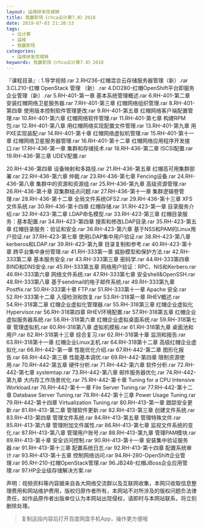 ```yaml
---
layout: 运维研发攻城狮
title: 我赢职场《rhca云计算7.0》2018
date: 2019-07-03 21:20:13
tags:
  - 云计算
  - 运维
  - 我赢职场
categories:
  - 运维研发攻城狮
keywords: 我赢职场《rhca云计算7.0》2018
---
```


『课程目录』: 
1.导学视频.rar
2.RH236-红帽混合云存储服务器管理（新）.rar
3.CL210-红帽 OpenStack 管理 （新）.rar
4.DO280-红帽OpenShift平台即服务企业管理（新）.rar
5.RH-401-第一章 基本系统管理概述.rar
6.RH-401-第二章 安装红帽网络卫星服务器.rar
7.RH-401-第三章 红帽网络组织管理.rar
8.RH-401-第四章 使用版本控制软件管理更改.rar
9.RH-401-第五章 红帽网络客户端配置管理.rar
10.RH-401-第六章 红帽网络软件管理.rar
11.RH-401-第七章 构建RPM包.rar
12.RH-401-第八章 用红帽网络实现配置文件管理.rar
13.RH-401-第九章 用PXE实现装配.rar
14.RH-401-第十章 红帽网络虚拟机管理.rar
15.RH-401-第十一章 红帽网络卫星服务器管理.rar
16.RH-401-第十二章 红帽网络应用程序开发接口.rar
17.RH-436-第一章 集群和存储技术.rar
18.RH-436-第二章 ISCSI配置.rar
19.RH-436-第三章 UDEV配置.rar
<!-- more -->
20.RH-436-第四章 设备映射和多路径.rar
21.RH-436-第五章 红帽高可用集群部署.rar
22.RH-436-第六章 仲裁.rar
23.RH-436-第七章 Fencing设备.rar
24.RH-436-第八章 集群中的资源和资源组.rar
25.RH-436-第九章 高级资源管理.rar
26.RH-436-第十章 双集群结点问题.rar
27.RH-436-第十一章 集群逻辑卷管理.rar
28.RH-436-第十二章 全局文件系统GFS2.rar
29.RH-436-第十三章  XFS文件系统.rar
30.RH-436-第十四章 红帽存储.rar
31.RH-423-第一章 目录服务介绍.rar
32.RH-423-第二章 LDAP命名模型.rar
33.RH-423-第三章 红帽目录服务：基本配置.rar
34.RH-423-第四章 搜索和修改LDAP目录.rar
35.RH-423-第五章 红帽目录服务：验证和安全.rar
36.RH-423-第六章 基于NSS和PAM的Linux用户验证.rar
37.RH-423-第七章 使用LDAP集中用户验证.rar
38.RH-423-第八章 kerberos和LDAP.rar
39.RH-423-第九章 目录复制和参考.rar
40.RH-423-第十章 跨平台集中身份管理.rar
41.RH-333第一章 威胁模型和保护方法.rar
42.RH-333第二章 基本服务安全.rar
43.RH-333第三章 密码学.rar
44.RH-333第四章 BIND和DNS安全.rar
45.RH-333第五章 网络用户验证：RPC、NIS和Kerbero.rar
46.RH-333第六章 网络文件系统.rar
47.RH-333第七章 安全shell&OpenSSH.rar
48.RH-333第八章 基于sendmail的电子邮件系统.rar
49.RH-333第九章 Postfix.rar
50.RH-333第十章 FTP.rar
51.RH-333第十一章 Apache 安全.rar
52.RH-333第十二章 入侵检测和恢复.rar
53.RH-318第一章 RHEV概述.rar
54.RH-318第二章 红帽企业虚拟化管理器.rar
55.RH-318第三章 红帽企业虚拟化Hypervisor.rar
56.RH-318第四章 RHEV环境配置.rar
57.RH-318第五章 红帽企业虚拟服务器系统.rar
58.RH-318第六章 红帽企业虚拟桌面系统.rar
59.RH-318第七章 管理虚拟机.rar
60.RH-318第八章 虚拟机模板.rar
61.RH-318第九章 桌面池和用户.rar
62.RH-318第十三章 综合复习.rar
62.RH-318第十章 监测和报告.rar
63.RH-318第十一章 红帽企业Linux主机.rar
64.RH-318第十二章 高级红帽企业虚拟化.rar
66.RH-442-第一章 性能优化介绍.rar
67.RH-442-第二章 图形化报告.rar
68.RH-442-第三章 性能基本调优.rar
69.RH-442-第四章 限制资源使用.rar
70.RH-442-第五章 硬件分析.rar
71.RH-442-第六章 软件分析.rar
72.RH-442-第七章 systemtap.rar
73.RH-442-第八章 邮件服务器优化.rar
74.RH-442-第九章 大内存工作场景优化.rar
75.RH-442-第十章 Tuning for a CPU Intensive Workload.rar
76.RH-442-第十一章 File Server Tuning.rar
77.RH-442-第十二章 Database Server Tuning.rar
78.RH-442-第十三章 Power Usage Tuning.rar
79.RH-442-第十四章 Virtualization Tuning.rar
80.RH-413-第一章 跟踪安全更新.rar
81.RH-413-第二章 管理软件更新.rar
82.RH-413-第三章 创建文件系统.rar
83.RH-413-第四章 管理文件系统.rar
84.RH-413-第五章 管理特殊文件.rar
85.RH-413-第六章 管理附加文件属性.rar
86.RH-413-第七章 监视文件系统的变化.rar
87.RH-413-第八章 管理用户账号.rar
88.RH-413-第九章 管理PAM模块.rar
89.RH-413-第十章 安全访问控制.rar
90.RH-413-第十一章 安装集中验证服务器.rar
91.RH-413-第十三章 配置系统日志.rar
92.RH-413-第十四章 配置系统审计.rar
93.RH-413-第十五章 控制网络访问.rar
94.RH-280-OpenShift企业管理.rar
95.RH-210-红帽OpenStack管理.rar
96.JB248-红帽JBoss企业应用管理.rar
97.HP企业级存储解决方案.rar
<div class="post-copyright">
    <div class="post-copyright__author">
      <span class="post-copyright-meta">声明：视频资料等内容据来自各大网络交流群以及互联网收集，本网只收取信息整理费用和网站维护费用，版权归原作者所有，本网站不对所涉及的版权问题负法律责任，如作品原作者出版单位认为本网站出现侵权，请即时与本网站联系，将立刻删除处理。 </span>
    </div>
</div>

<blockquote class="blockquote-center">
复制这段内容后打开百度网盘手机App，操作更方便哦
</blockquote>

